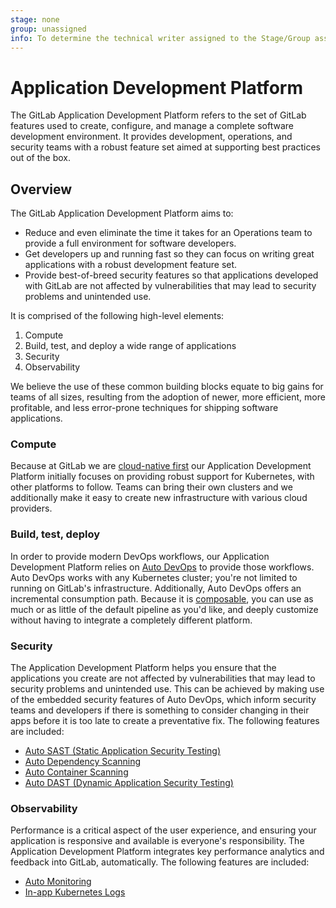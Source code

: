 ```yaml
---
stage: none
group: unassigned
info: To determine the technical writer assigned to the Stage/Group associated with this page, see https://about.gitlab.com/handbook/engineering/ux/technical-writing/#designated-technical-writers
---
```


# Application Development Platform

The GitLab Application Development Platform refers to the set of GitLab features used to create, configure, and manage
a complete software development environment. It provides development, operations, and security teams with a robust feature set aimed at supporting best practices out of the box.

## Overview

The GitLab Application Development Platform aims to:

- Reduce and even eliminate the time it takes for an Operations team
  to provide a full environment for software developers.
- Get developers up and running fast so they can focus on writing
  great applications with a robust development feature set.
- Provide best-of-breed security features so that applications developed
  with GitLab are not affected by vulnerabilities that may lead to security
  problems and unintended use.

It is comprised of the following high-level elements:

1. Compute
1. Build, test, and deploy a wide range of applications
1. Security
1. Observability

We believe the use of these common building blocks equate to big gains for teams of all sizes, resulting from the adoption
of newer, more efficient, more profitable, and less error-prone techniques for shipping software applications.

### Compute

Because at GitLab we are [cloud-native first](https://about.gitlab.com/handbook/product/#cloud-native-first) our
Application Development Platform initially focuses on providing robust support for Kubernetes, with other platforms
to follow. Teams can bring their own clusters and we additionally make it easy to create new infrastructure
with various cloud providers.

### Build, test, deploy

In order to provide modern DevOps workflows, our Application Development Platform relies on
[Auto DevOps](../autodevops/index.md) to provide those workflows. Auto DevOps works with
any Kubernetes cluster; you're not limited to running on GitLab's infrastructure. Additionally, Auto DevOps offers
an incremental consumption path. Because it is [composable](../autodevops/customize.md#using-components-of-auto-devops),
you can use as much or as little of the default pipeline as you'd like, and deeply customize without having to integrate a completely different platform.

### Security

The Application Development Platform helps you ensure that the applications you create are not affected by vulnerabilities
that may lead to security problems and unintended use. This can be achieved by making use of the embedded security features of Auto DevOps,
which inform security teams and developers if there is something to consider changing in their apps
before it is too late to create a preventative fix. The following features are included:

- [Auto SAST (Static Application Security Testing)](../autodevops/stages.md#auto-sast)
- [Auto Dependency Scanning](../autodevops/stages.md#auto-dependency-scanning)
- [Auto Container Scanning](../autodevops/stages.md#auto-container-scanning)
- [Auto DAST (Dynamic Application Security Testing)](../autodevops/stages.md#auto-dast)

### Observability

Performance is a critical aspect of the user experience, and ensuring your application is responsive and available is everyone's
responsibility. The Application Development Platform integrates key performance analytics and feedback
into GitLab, automatically. The following features are included:

- [Auto Monitoring](../autodevops/stages.md#auto-monitoring)
- [In-app Kubernetes Logs](../../user/project/clusters/kubernetes_pod_logs.md)
